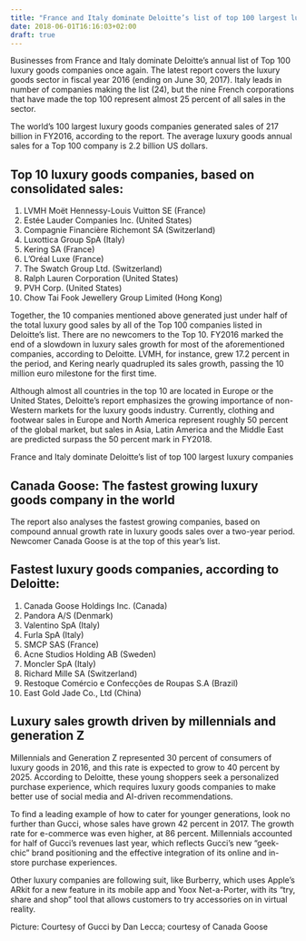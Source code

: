 ```yaml
---
title: "France and Italy dominate Deloitte’s list of top 100 largest luxury companies"
date: 2018-06-01T16:16:03+02:00
draft: true
---
```


Businesses from France and Italy dominate Deloitte’s annual list of Top 100 luxury goods companies once again. The latest report covers the luxury goods sector in fiscal year 2016 (ending on June 30, 2017). Italy leads in number of companies making the list (24), but the nine French corporations that have made the top 100 represent almost 25 percent of all sales in the sector.

The world’s 100 largest luxury goods companies generated sales of 217 billion in FY2016, according to the report. The average luxury goods annual sales for a Top 100 company is 2.2 billion US dollars.

## Top 10 luxury goods companies, based on consolidated sales:

1. LVMH Moët Hennessy-Louis Vuitton SE (France)
2. Estée Lauder Companies Inc. (United States)
3. Compagnie Financière Richemont SA (Switzerland)
4. Luxottica Group SpA (Italy)
5. Kering SA (France)
6. L’Oréal Luxe (France)
7. The Swatch Group Ltd. (Switzerland)
8. Ralph Lauren Corporation (United States)
9. PVH Corp. (United States)
10. Chow Tai Fook Jewellery Group Limited (Hong Kong)

Together, the 10 companies mentioned above generated just under half of the total luxury good sales by all of the Top 100 companies listed in Deloitte’s list. There are no newcomers to the Top 10. FY2016 marked the end of a slowdown in luxury sales growth for most of the aforementioned companies, according to Deloitte. LVMH, for instance, grew 17.2 percent in the period, and Kering nearly quadrupled its sales growth, passing the 10 million euro milestone for the first time.

Although almost all countries in the top 10 are located in Europe or the United States, Deloitte’s report emphasizes the growing importance of non-Western markets for the luxury goods industry. Currently, clothing and footwear sales in Europe and North America represent roughly 50 percent of the global market, but sales in Asia, Latin America and the Middle East are predicted surpass the 50 percent mark in FY2018.

France and Italy dominate Deloitte’s list of top 100 largest luxury companies

## Canada Goose: The fastest growing luxury goods company in the world
The report also analyses the fastest growing companies, based on compound annual growth rate in luxury goods sales over a two-year period. Newcomer Canada Goose is at the top of this year’s list.

## Fastest luxury goods companies, according to Deloitte:

1. Canada Goose Holdings Inc. (Canada)
2. Pandora A/S (Denmark)
3. Valentino SpA (Italy)
4. Furla SpA (Italy)
5. SMCP SAS (France)
6. Acne Studios Holding AB (Sweden)
7. Moncler SpA (Italy)
8. Richard Mille SA (Switzerland)
9. Restoque Comércio e Confecções de Roupas S.A (Brazil)
10. East Gold Jade Co., Ltd (China)

## Luxury sales growth driven by millennials and generation Z
Millennials and Generation Z represented 30 percent of consumers of luxury goods in 2016, and this rate is expected to grow to 40 percent by 2025. According to Deloitte, these young shoppers seek a personalized purchase experience, which requires luxury goods companies to make better use of social media and AI-driven recommendations.

To find a leading example of how to cater for younger generations, look no further than Gucci, whose sales have grown 42 percent in 2017. The growth rate for e-commerce was even higher, at 86 percent. Millennials accounted for half of Gucci’s revenues last year, which reflects Gucci’s new “geek-chic” brand positioning and the effective integration of its online and in-store purchase experiences.

Other luxury companies are following suit, like Burberry, which uses Apple’s ARkit for a new feature in its mobile app and Yoox Net-a-Porter, with its “try, share and shop” tool that allows customers to try accessories on in virtual reality.

Picture: Courtesy of Gucci by Dan Lecca; courtesy of Canada Goose
